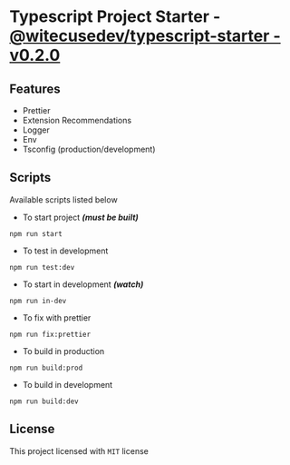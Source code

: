 # Typescript Project Starter - [@witecusedev/typescript-starter - v0.2.0](https://github.com/WitecuseDev/typescript-starter)

## Features

- Prettier
- Extension Recommendations
- Logger
- Env
- Tsconfig (production/development)

## Scripts

Available scripts listed below

- To start project **_(must be built)_**

```
npm run start
```

- To test in development

```
npm run test:dev
```

- To start in development **_(watch)_**

```
npm run in-dev
```

- To fix with prettier

```
npm run fix:prettier
```

- To build in production

```
npm run build:prod
```

- To build in development

```
npm run build:dev
```

## License

This project licensed with `MIT` license
